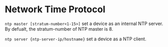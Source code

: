 # Network Time Protocol

`ntp master [stratum-number<1-15>]` set a device as an internal NTP server. By defualt, the stratum-number of NTP master is 8.

`ntp server {ntp-server-ip/hostname}` set a device as a NTP client.

